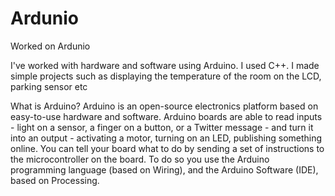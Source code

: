 # Ardunio
Worked on Ardunio 

I've worked with hardware and software using Arduino.
I used C++. I made simple projects such as displaying the temperature of the room on the 
LCD, parking sensor etc

What is Arduino?
Arduino is an open-source electronics platform based on easy-to-use hardware and software.
Arduino boards are able to read inputs - light on a sensor, a finger on a button, or a Twitter message -
and turn it into an output - activating a motor, turning on an LED, publishing something online. You can 
tell your board what to do by sending a set of instructions 
to the microcontroller on the board. To do so you use the Arduino programming language (based on Wiring), 
and the Arduino Software (IDE), based on Processing.
